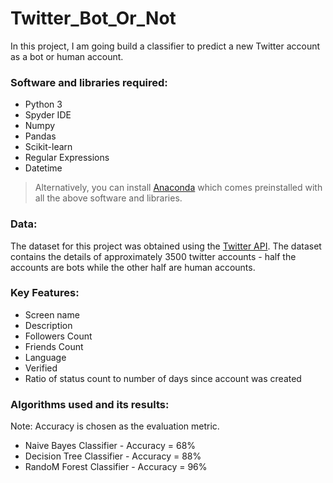 # Twitter_Bot_Or_Not

In this project, I am going build a classifier to predict a new Twitter account as a bot or human account.

### Software and libraries required:

  * Python 3
  * Spyder IDE
  * Numpy
  * Pandas
  * Scikit-learn
  * Regular Expressions
  * Datetime

> Alternatively, you can install [Anaconda](https://www.anaconda.com/download/) which comes preinstalled with all the above software and libraries.

### Data:

The dataset for this project was obtained using the [Twitter API](https://developer.twitter.com/). The dataset contains the details of approximately 3500 twitter accounts - half the accounts are bots while the other half are human accounts.

### Key Features:

  * Screen name
  * Description
  * Followers Count
  * Friends Count
  * Language
  * Verified
  * Ratio of status count to number of days since account was created

### Algorithms used and its results:

Note: Accuracy is chosen as the evaluation metric.

  + Naive Bayes Classifier - Accuracy = 68%
  + Decision Tree Classifier - Accuracy = 88%
  + RandoM Forest Classifier - Accuracy = 96%



